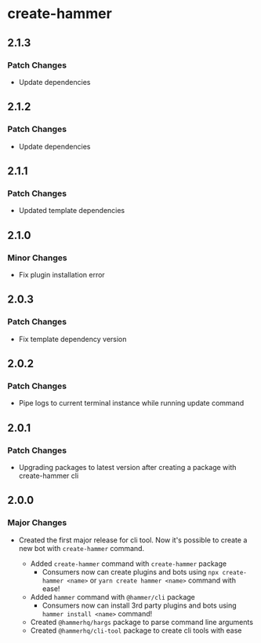 # create-hammer

## 2.1.3

### Patch Changes

-   Update dependencies

## 2.1.2

### Patch Changes

-   Update dependencies

## 2.1.1

### Patch Changes

-   Updated template dependencies

## 2.1.0

### Minor Changes

-   Fix plugin installation error

## 2.0.3

### Patch Changes

-   Fix template dependency version

## 2.0.2

### Patch Changes

-   Pipe logs to current terminal instance while running update command

## 2.0.1

### Patch Changes

-   Upgrading packages to latest version after creating a package with create-hammer cli

## 2.0.0

### Major Changes

-   Created the first major release for cli tool. Now it's possible to create a new bot with `create-hammer` command.

    -   Added `create-hammer` command with `create-hammer` package
        -   Consumers now can create plugins and bots using `npx create-hammer <name>` or `yarn create hammer <name>` command with ease!
    -   Added `hammer` command with `@hammer/cli` package
        -   Consumers now can install 3rd party plugins and bots using `hammer install <name>` command!
    -   Created `@hammerhq/hargs` package to parse command line arguments
    -   Created `@hammerhq/cli-tool` package to create cli tools with ease
